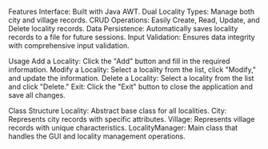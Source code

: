 Features
Interface: Built with Java AWT.
Dual Locality Types: Manage both city and village records.
CRUD Operations: Easily Create, Read, Update, and Delete locality records.
Data Persistence: Automatically saves locality records to a file for future sessions.
Input Validation: Ensures data integrity with comprehensive input validation.

Usage
Add a Locality: Click the "Add" button and fill in the required information.
Modify a Locality: Select a locality from the list, click "Modify," and update the information.
Delete a Locality: Select a locality from the list and click "Delete."
Exit: Click the "Exit" button to close the application and save all changes.

Class Structure
Locality: Abstract base class for all localities.
City: Represents city records with specific attributes.
Village: Represents village records with unique characteristics.
LocalityManager: Main class that handles the GUI and locality management operations.
